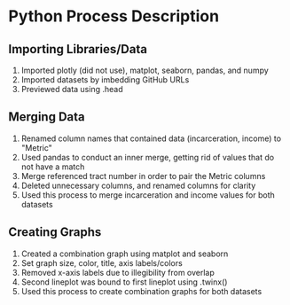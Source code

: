 # Python Process Description

## Importing Libraries/Data
1. Imported plotly (did not use), matplot, seaborn, pandas, and numpy
2. Imported datasets by imbedding GitHub URLs
3. Previewed data using .head

## Merging Data
1. Renamed column names that contained data (incarceration, income) to "Metric"
2. Used pandas to conduct an inner merge, getting rid of values that do not have a match
3. Merge referenced tract number in order to pair the Metric columns
4. Deleted unnecessary columns, and renamed columns for clarity
5. Used this process to merge incarceration and income values for both datasets

## Creating Graphs
1. Created a combination graph using matplot and seaborn
2. Set graph size, color, title, axis labels/colors
3. Removed x-axis labels due to illegibility from overlap
4. Second lineplot was bound to first lineplot using .twinx()
5. Used this process to create combination graphs for both datasets
